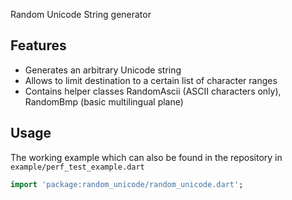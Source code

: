 Random Unicode String generator

## Features

- Generates an arbitrary Unicode string
- Allows to limit destination to a certain list of character ranges
- Contains helper classes RandomAscii (ASCII characters only), RandomBmp (basic multilingual plane)

## Usage

The working example which can also be found in the repository in `example/perf_test_example.dart`

```dart
import 'package:random_unicode/random_unicode.dart';
```
